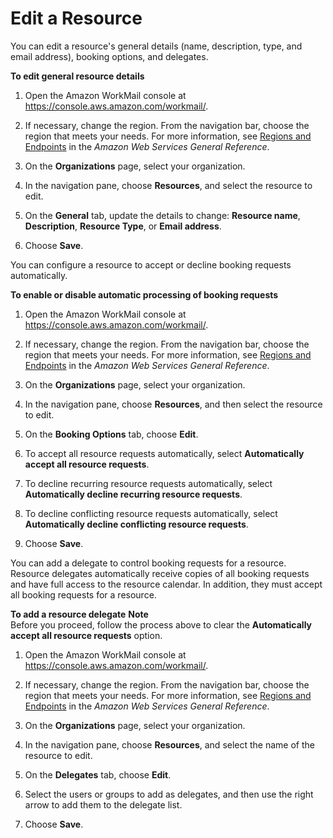 # Edit a Resource<a name="edit_resource"></a>

You can edit a resource's general details \(name, description, type, and email address\), booking options, and delegates\. 

**To edit general resource details**

1. Open the Amazon WorkMail console at [https://console\.aws\.amazon\.com/workmail/](https://console.aws.amazon.com/workmail/)\.

1. If necessary, change the region\. From the navigation bar, choose the region that meets your needs\. For more information, see [Regions and Endpoints](http://docs.aws.amazon.com/general/latest/gr/index.html?rande.html) in the *Amazon Web Services General Reference*\.

1. On the **Organizations** page, select your organization\.

1. In the navigation pane, choose **Resources**, and select the resource to edit\.

1. On the **General** tab, update the details to change: **Resource name**, **Description**, **Resource Type**, or **Email address**\.

1. Choose **Save**\.

You can configure a resource to accept or decline booking requests automatically\.

**To enable or disable automatic processing of booking requests**

1. Open the Amazon WorkMail console at [https://console\.aws\.amazon\.com/workmail/](https://console.aws.amazon.com/workmail/)\.

1. If necessary, change the region\. From the navigation bar, choose the region that meets your needs\. For more information, see [Regions and Endpoints](http://docs.aws.amazon.com/general/latest/gr/index.html?rande.html) in the *Amazon Web Services General Reference*\.

1. On the **Organizations** page, select your organization\.

1. In the navigation pane, choose **Resources**, and then select the resource to edit\.

1. On the **Booking Options** tab, choose **Edit**\.

1. To accept all resource requests automatically, select **Automatically accept all resource requests**\.

1. To decline recurring resource requests automatically, select **Automatically decline recurring resource requests**\.

1. To decline conflicting resource requests automatically, select **Automatically decline conflicting resource requests**\.

1. Choose **Save**\.

You can add a delegate to control booking requests for a resource\. Resource delegates automatically receive copies of all booking requests and have full access to the resource calendar\. In addition, they must accept all booking requests for a resource\.

**To add a resource delegate**
**Note**  
Before you proceed, follow the process above to clear the **Automatically accept all resource requests** option\.

1. Open the Amazon WorkMail console at [https://console\.aws\.amazon\.com/workmail/](https://console.aws.amazon.com/workmail/)\.

1. If necessary, change the region\. From the navigation bar, choose the region that meets your needs\. For more information, see [Regions and Endpoints](http://docs.aws.amazon.com/general/latest/gr/index.html?rande.html) in the *Amazon Web Services General Reference*\.

1. On the **Organizations** page, select your organization\.

1. In the navigation pane, choose **Resources**, and select the name of the resource to edit\.

1. On the **Delegates** tab, choose **Edit**\.

1. Select the users or groups to add as delegates, and then use the right arrow to add them to the delegate list\. 

1. Choose **Save**\.